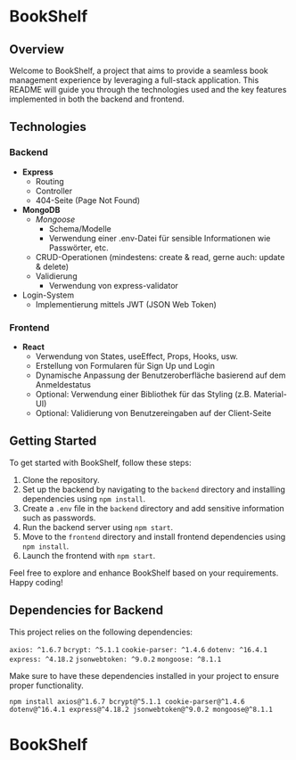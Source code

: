# BookShelf

## Overview

Welcome to BookShelf, a project that aims to provide a seamless book management experience by leveraging a full-stack application. This README will guide you through the technologies used and the key features implemented in both the backend and frontend.

## Technologies

### Backend

- **Express**
  - Routing
  - Controller
  - 404-Seite (Page Not Found)
- **MongoDB**
  - *Mongoose*
    - Schema/Modelle
    - Verwendung einer .env-Datei für sensible Informationen wie Passwörter, etc.
  - CRUD-Operationen (mindestens: create & read, gerne auch: update & delete)
  - Validierung
    - Verwendung von express-validator
- Login-System
  - Implementierung mittels JWT (JSON Web Token)

### Frontend

- **React**
  - Verwendung von States, useEffect, Props, Hooks, usw.
  - Erstellung von Formularen für Sign Up und Login
  - Dynamische Anpassung der Benutzeroberfläche basierend auf dem Anmeldestatus
  - Optional: Verwendung einer Bibliothek für das Styling (z.B. Material-UI)
  - Optional: Validierung von Benutzereingaben auf der Client-Seite

## Getting Started

To get started with BookShelf, follow these steps:

1. Clone the repository.
2. Set up the backend by navigating to the `backend` directory and installing dependencies using `npm install`.
3. Create a `.env` file in the `backend` directory and add sensitive information such as passwords.
4. Run the backend server using `npm start`.
5. Move to the `frontend` directory and install frontend dependencies using `npm install`.
6. Launch the frontend with `npm start`.

Feel free to explore and enhance BookShelf based on your requirements. Happy coding!

## Dependencies for Backend
This project relies on the following dependencies:

`axios: ^1.6.7`
`bcrypt: ^5.1.1`
`cookie-parser: ^1.4.6`
`dotenv: ^16.4.1`
`express: ^4.18.2`
`jsonwebtoken: ^9.0.2`
`mongoose: ^8.1.1`

Make sure to have these dependencies installed in your project to ensure proper functionality.

`npm install axios@^1.6.7 bcrypt@^5.1.1 cookie-parser@^1.4.6 dotenv@^16.4.1 express@^4.18.2 jsonwebtoken@^9.0.2 mongoose@^8.1.1`

# BookShelf
